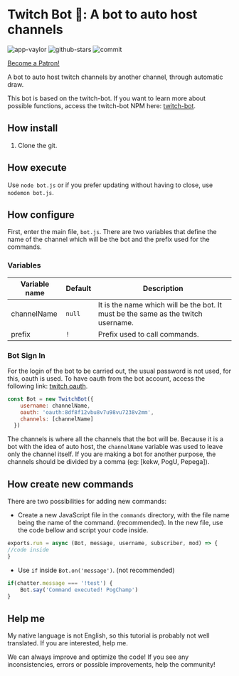 # Twitch Bot 🤖: A bot to auto host channels

![app-vaylor][app]  ![github-stars][stars] ![commit][last-commit] 

<a href="https://www.patreon.com/bePatron?u=19783035" data-patreon-widget-type="become-patron-button">Become a Patron!</a><script async src="https://c6.patreon.com/becomePatronButton.bundle.js"></script>

A bot to auto host twitch channels by another channel, through automatic draw.

This bot is based on the twitch-bot. If you want to learn more about possible functions, access the twitch-bot NPM here: [twitch-bot].

## How install

1. Clone the git.

## How execute

Use `node bot.js` or if you prefer updating without having to close, use `nodemon bot.js`.

## How configure

First, enter the main file, `bot.js`. There are two variables that define the name of the channel which will be the bot and the prefix used for the commands.

### Variables

Variable name | Default | Description
---|---|---|
channelName | `null` | It is the name which will be the bot. It must be the same as the twitch username.
prefix | `!` | Prefix used to call commands.

### Bot Sign In

For the login of the bot to be carried out, the usual password is not used, for this, oauth is used. To have oauth from the bot account, access the following link: [twitch oauth].

```javascript
const Bot = new TwitchBot({
    username: channelName,
    oauth: 'oauth:8df8f12vbu8v7u98vu7238v2mm',
    channels: [channelName]
  })
```

The channels is where all the channels that the bot will be. Because it is a bot with the idea of auto host, the `channelName` variable was used to leave only the channel itself. If you are making a bot for another purpose, the channels should be divided by a comma (eg: [kekw, PogU, Pepega]).

## How create new commands

There are two possibilities for adding new commands:

* Create a new JavaScript file in the `commands` directory, with the file name being the name of the command. (recommended). In the new file, use the code bellow and script your code inside.

```javascript
exports.run = async (Bot, message, username, subscriber, mod) => {
//code inside
}
```

* Use `if` inside `Bot.on('message')`. (not recommended)

```javascript
if(chatter.message === '!test') {
    Bot.say('Command executed! PogChamp')
}
```
## Help me

My native language is not English, so this tutorial is probably not well translated. If you are interested, help me.

We can always improve and optimize the code! If you see any inconsistencies, errors or possible improvements, help the community!

[app]: https://img.shields.io/appveyor/ci/mekpower/twitchHost-bot/master
[stars]: https://img.shields.io/github/stars/mekpower/twitchHost-bot?style=social
[twitch oauth]: https://twitchapps.com/tmi/
[last-commit]: https://img.shields.io/github/last-commit/mekpower/twitchHost-bot
[twitch-bot]: https://www.npmjs.com/package/twitch-bot

